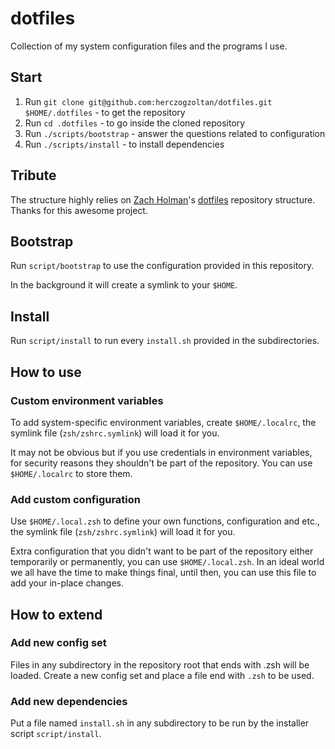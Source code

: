 # dotfiles

Collection of my system configuration files and the programs I use.


## Start

1. Run `git clone git@github.com:herczogzoltan/dotfiles.git $HOME/.dotfiles` - to get the repository
1. Run `cd .dotfiles` - to go inside the cloned repository
1. Run `./scripts/bootstrap` - answer the questions related to configuration
1. Run `./scripts/install` - to install dependencies


## Tribute

The structure highly relies on [Zach Holman](https://github.com/holman)'s [dotfiles](https://github.com/holman/dotfiles/tree/7b8b643640e636d499fc4eaaf4de57d5bd8c2261) repository structure. Thanks for this awesome project.


## Bootstrap

Run `script/bootstrap` to use the configuration provided in this repository.

In the background it will create a symlink to your `$HOME`.


## Install

Run `script/install` to run every `install.sh` provided in the subdirectories.


## How to use


### Custom environment variables

To add system-specific environment variables, create `$HOME/.localrc`, the symlink file (`zsh/zshrc.symlink`) will load it for you.

It may not be obvious but if you use credentials in environment variables, for security reasons they shouldn't be part of the repository. You can use `$HOME/.localrc` to store them.


### Add custom configuration

Use `$HOME/.local.zsh` to define your own functions, configuration and etc., the symlink file (`zsh/zshrc.symlink`) will load it for you.

Extra configuration that you didn't want to be part of the repository either temporarily or permanently, you can use `$HOME/.local.zsh`. In an ideal world we all have the time to make things final, until then, you can use this file to add your in-place changes.


## How to extend


### Add new config set
Files in any subdirectory in the repository root that ends with .zsh will be loaded. Create a new config set and place a file end with `.zsh` to be used.


### Add new dependencies
Put a file named `install.sh` in any subdirectory to be run by the installer script `script/install`.
